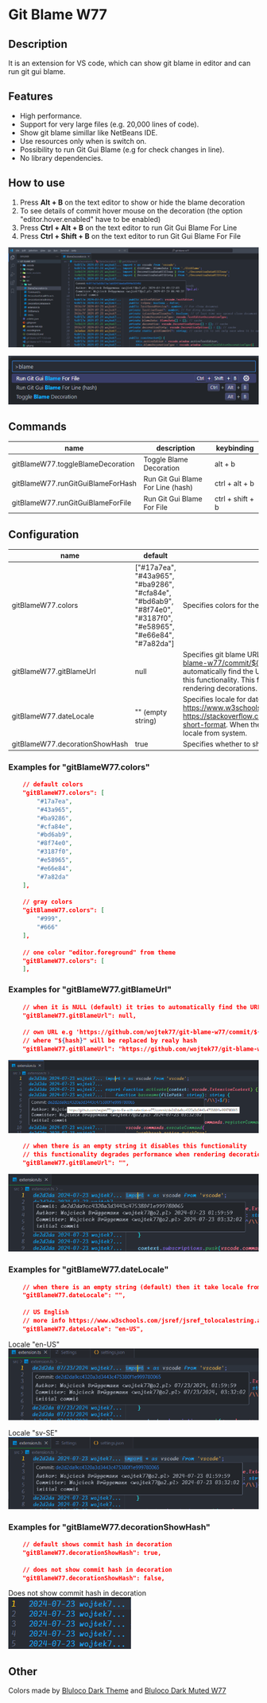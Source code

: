 # Git Blame W77

## Description
It is an extension for VS code, which can show git blame in editor and can run git gui blame.

## Features
- High performance.
- Support for very large files (e.g. 20,000 lines of code).
- Show git blame simillar like NetBeans IDE.
- Use resources only when is switch on.
- Possibility to run Git Gui Blame (e.g for check changes in line).
- No library dependencies.

## How to use
1. Press **Alt + B** on the text editor to show or hide the blame decoration
2. To see details of commit hover mouse on the decoration (the option "editor.hover.enabled" have to be enabled)
3. Press **Ctrl + Alt + B** on the text editor to run Git Gui Blame For Line
4. Press **Ctrl + Shift + B** on the text editor to run Git Gui Blame For File

![Git Blame screeshot 1](images/screenshot1.png)

![Git Blame screeshot 2](images/screenshot2.png)

## Commands
| name | description | keybinding |
| - | - | - |
gitBlameW77.toggleBlameDecoration | Toggle Blame Decoration | alt + b
gitBlameW77.runGitGuiBlameForHash | Run Git Gui Blame For Line (hash) | ctrl + alt + b
gitBlameW77.runGitGuiBlameForFile | Run Git Gui Blame For File | ctrl + shift + b

## Configuration
| name | default | description |
| - | - | - |
gitBlameW77.colors | ["#17a7ea", "#43a965", "#ba9286", "#cfa84e", "#bd6ab9", "#8f74e0", "#3187f0", "#e58965", "#e66e84", "#7a82da"] | Specifies colors for the blame decoration.
gitBlameW77.gitBlameUrl | null | Specifies git blame URL e.g 'https://github.com/wojtek77/git-blame-w77/commit/${hash}'. When it is NULL (default) it tries to automatically find the URL. When there is an empty string it disables this functionality. This functionality degrades performance when rendering decorations.
gitBlameW77.dateLocale | "" (empty string) | Specifies locale for date e.g 'en-US'. More locales here https://www.w3schools.com/jsref/jsref_tolocalestring.asp or https://stackoverflow.com/questions/27939773/tolocaledatestring-short-format. When there is an empty string (default) then it take locale from system.
gitBlameW77.decorationShowHash | true | Specifies whether to show commit hash or not in decoration.

### Examples for "gitBlameW77.colors"

```json
    // default colors
    "gitBlameW77.colors": [
        "#17a7ea",
        "#43a965",
        "#ba9286",
        "#cfa84e",
        "#bd6ab9",
        "#8f74e0",
        "#3187f0",
        "#e58965",
        "#e66e84",
        "#7a82da"
    ],

    // gray colors
    "gitBlameW77.colors": [
        "#999",
        "#666"
    ],
    
    // one color "editor.foreground" from theme
    "gitBlameW77.colors": [
    ],
```
### Examples for "gitBlameW77.gitBlameUrl"

```json
    // when it is NULL (default) it tries to automatically find the URL
    "gitBlameW77.gitBlameUrl": null,
    
    // own URL e.g 'https://github.com/wojtek77/git-blame-w77/commit/${hash}'
    // where "${hash}" will be replaced by realy hash
    "gitBlameW77.gitBlameUrl": "https://github.com/wojtek77/git-blame-w77/commit/${hash}",
```
![Git Blame screeshot 3](images/screenshot3.png)

```json
    // when there is an empty string it disables this functionality
    // this functionality degrades performance when rendering decorations
    "gitBlameW77.gitBlameUrl": "",
```
![Git Blame screeshot 4](images/screenshot4.png)

### Examples for "gitBlameW77.dateLocale"

```json
    // when there is an empty string (default) then it take locale from system
    "gitBlameW77.dateLocale": "",
    
    // US English
    // more info https://www.w3schools.com/jsref/jsref_tolocalestring.asp
    "gitBlameW77.dateLocale": "en-US",
```
Locale "en-US"\
![Git Blame screeshot 5](images/screenshot5_en-US.png)

Locale "sv-SE"\
![Git Blame screeshot 6](images/screenshot6_sv-SE.png)

### Examples for "gitBlameW77.decorationShowHash"

```json
    // default shows commit hash in decoration
    "gitBlameW77.decorationShowHash": true,
    
    // does not show commit hash in decoration
    "gitBlameW77.decorationShowHash": false,
```
Does not show commit hash in decoration\
![Git Blame screeshot 7](images/screenshot7.png)

## Other
Colors made by [Bluloco Dark Theme](https://marketplace.visualstudio.com/items?itemName=uloco.theme-bluloco-dark) and [Bluloco Dark Muted W77](https://marketplace.visualstudio.com/items?itemName=W77.bluloco-dark-muted-theme-w77)
